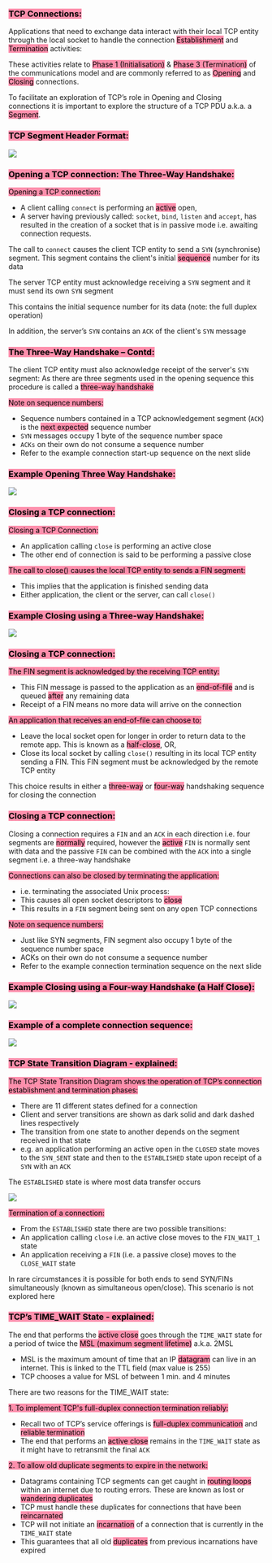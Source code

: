 ### <mark style="background: #FF5582A6;">TCP Connections:</mark>

Applications that need to exchange data interact with their local TCP entity through the local socket to handle the connection <mark style="background: #FF5582A6;">Establishment</mark> and <mark style="background: #FF5582A6;">Termination</mark> activities:

These activities relate to <mark style="background: #FF5582A6;">Phase 1 (Initialisation)</mark> &  <mark style="background: #FF5582A6;">Phase 3 (Termination)</mark> of the communications model and are commonly referred to as <mark style="background: #FF5582A6;">Opening</mark> and <mark style="background: #FF5582A6;">Closing</mark> connections.

To facilitate an exploration of TCP’s role in Opening and Closing connections it is important to explore the structure of a TCP PDU a.k.a. a <mark style="background: #FF5582A6;">Segment</mark>.

### <mark style="background: #FF5582A6;">TCP Segment Header Format:</mark>

![](https://i.imgur.com/eXpIoG6.png)

### <mark style="background: #FF5582A6;">Opening a TCP connection: The Three-Way Handshake:</mark>

<mark style="background: #FF5582A6;">Opening a TCP connection:</mark>
- A client calling ``connect`` is performing an <mark style="background: #FF5582A6;">active</mark> open,
- A server having previously called: ``socket``, ``bind``, ``listen`` and ``accept``, has resulted in the creation of a socket that is in passive mode i.e. awaiting connection requests.

The call to ``connect`` causes the client TCP entity to send a ``SYN`` (synchronise) segment. This segment contains the client's initial <mark style="background: #FF5582A6;">sequence</mark> number for its data

The server TCP entity must acknowledge receiving a ``SYN`` segment and it must send its own ``SYN`` segment

This contains the initial sequence number for its data (note: the full duplex operation)

In addition, the server’s ``SYN`` contains an ``ACK`` of the client's ``SYN`` message

### <mark style="background: #FF5582A6;">The Three-Way Handshake – Contd:</mark>

The client TCP entity must also acknowledge receipt of the server's ``SYN`` segment: As there are three segments used in the opening sequence this procedure is called a <mark style="background: #FF5582A6;">three-way handshake</mark>

<mark style="background: #FF5582A6;">Note on sequence numbers:</mark>
- Sequence numbers contained in a TCP acknowledgement segment (``ACK``) is the <mark style="background: #FF5582A6;">next expected</mark> sequence number
- ``SYN`` messages occupy 1 byte of the sequence number space
- ``ACKs`` on their own do not consume a sequence number
- Refer to the example connection start-up sequence on the next slide

### <mark style="background: #FF5582A6;">Example Opening Three Way Handshake:</mark>

![](https://i.imgur.com/5Q799ds.png)

### <mark style="background: #FF5582A6;">Closing a TCP connection:</mark>

<mark style="background: #FF5582A6;">Closing a TCP Connection:</mark>
- An application calling ``close`` is performing an active close
- The other end of connection is said to be performing a passive close

<mark style="background: #FF5582A6;">The call to close() causes the local TCP entity to sends a FIN segment:</mark>
- This implies that the application is finished sending data
- Either application, the client or the server, can call ``close()``

### <mark style="background: #FF5582A6;">Example Closing using a Three-way Handshake:</mark>

![](https://i.imgur.com/TcVmKeV.png)

### <mark style="background: #FF5582A6;">Closing a TCP connection:</mark>

<mark style="background: #FF5582A6;">The FIN segment is acknowledged by the receiving TCP entity:</mark>
- This FIN message is passed to the application as an <mark style="background: #FF5582A6;">end-of-file</mark> and is queued <mark style="background: #FF5582A6;">after</mark> any remaining data
- Receipt of a FIN means no more data will arrive on the connection

<mark style="background: #FF5582A6;">An application that receives an end-of-file can choose to:</mark>
- Leave the local socket open for longer in order to return data to the remote app. This is known as a <mark style="background: #FF5582A6;">half-close</mark>, OR,
- Close its local socket by calling ``close()`` resulting in its local TCP entity sending a FIN. This FIN segment must be acknowledged by the remote TCP entity

This choice results in either a <mark style="background: #FF5582A6;">three-way</mark> or <mark style="background: #FF5582A6;">four-way</mark> handshaking sequence for closing the connection

### <mark style="background: #FF5582A6;">Closing a TCP connection:</mark>

Closing a connection requires a ``FIN`` and an ``ACK`` in each direction i.e. four segments are <mark style="background: #FF5582A6;">normally</mark> required, however the <mark style="background: #FF5582A6;">active</mark> ``FIN`` is normally sent with data and the passive ``FIN`` can be combined with the ``ACK`` into a single segment i.e. a three-way handshake

<mark style="background: #FF5582A6;">Connections can also be closed by terminating the application:</mark> 
- i.e. terminating the associated Unix process:
- This causes all open socket descriptors to <mark style="background: #FF5582A6;">close</mark>
- This results in a ``FIN`` segment being sent on any open TCP connections

<mark style="background: #FF5582A6;">Note on sequence numbers:</mark>
- Just like SYN segments, FIN segment also occupy 1 byte of the sequence number space
- ACKs on their own do not consume a sequence number
- Refer to the example connection termination sequence on the next slide

### <mark style="background: #FF5582A6;">Example Closing using a Four-way Handshake (a Half Close):</mark>

![](https://i.imgur.com/DdQl787.png)

### <mark style="background: #FF5582A6;">Example of a complete connection sequence:</mark>

![](https://i.imgur.com/IEZst89.png)

### <mark style="background: #FF5582A6;">TCP State Transition Diagram - explained:</mark>

<mark style="background: #FF5582A6;">The TCP State Transition Diagram shows the operation of TCP’s connection establishment and termination phases:</mark>
- There are 11 different states defined for a connection
- Client and server transitions are shown as dark solid and dark dashed lines respectively
- The transition from one state to another depends on the segment received in that state
- e.g. an application performing an active open in the ``CLOSED`` state moves to the ``SYN_SENT`` state and then to the ``ESTABLISHED`` state upon receipt of a ``SYN`` with an ``ACK``

The ``ESTABLISHED`` state is where most data transfer occurs

![](https://i.imgur.com/qNX9QVz.png)

<mark style="background: #FF5582A6;">Termination of a connection:</mark>
- From the ``ESTABLISHED`` state there are two possible transitions:
- An application calling ``close`` i.e. an active close moves to the ``FIN_WAIT_1`` state
- An application receiving a ``FIN`` (i.e. a passive close) moves to the ``CLOSE_WAIT`` state

In rare circumstances it is possible for both ends to
send SYN/FINs simultaneously (known as simultaneous open/close). This scenario is not explored here

### <mark style="background: #FF5582A6;">TCP’s TIME_WAIT State - explained:</mark>

The end that performs the <mark style="background: #FF5582A6;">active close</mark> goes through the ``TIME_WAIT`` state for a period of twice the <mark style="background: #FF5582A6;">MSL (maximum segment lifetime)</mark> a.k.a. 2MSL
- MSL is the maximum amount of time that an IP <mark style="background: #FF5582A6;">datagram</mark> can live in an internet. This is linked to the TTL field (max value is 255)
- TCP chooses a value for MSL of between 1 min. and 4 minutes

There are two reasons for the TIME_WAIT state:

<mark style="background: #FF5582A6;">1. To implement TCP's full-duplex connection termination reliably:</mark>
- Recall two of TCP’s service offerings is <mark style="background: #FF5582A6;">full-duplex communication</mark> and <mark style="background: #FF5582A6;">reliable termination</mark>
- The end that performs an <mark style="background: #FF5582A6;">active close</mark> remains in the ``TIME_WAIT`` state as it might have to retransmit the final ``ACK``

<mark style="background: #FF5582A6;">2. To allow old duplicate segments to expire in the network:</mark>
- Datagrams containing TCP segments can get caught in <mark style="background: #FF5582A6;">routing loops</mark> within an internet due to routing errors. These are known as lost or <mark style="background: #FF5582A6;">wandering duplicates</mark>
- TCP must handle these duplicates for connections that have been <mark style="background: #FF5582A6;">reincarnated</mark>
- TCP will not initiate an <mark style="background: #FF5582A6;">incarnation</mark> of a connection that is currently in the ``TIME_WAIT`` state
- This guarantees that all old <mark style="background: #FF5582A6;">duplicates</mark> from previous incarnations have expired